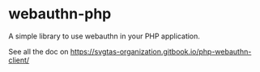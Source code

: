 # webauthn-php

A simple library to use webauthn in your PHP application.

See all the doc on https://svgtas-organization.gitbook.io/php-webauthn-client/
